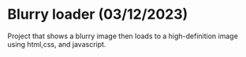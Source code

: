 # Blurry loader (03/12/2023)

Project that shows a blurry image then loads to a high-definition image using html,css, and javascript. 